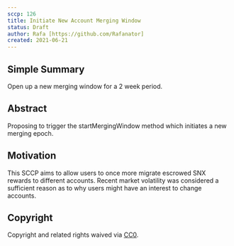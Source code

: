 ```yaml
---
sccp: 126
title: Initiate New Account Merging Window
status: Draft
author: Rafa [https://github.com/Rafanator]
created: 2021-06-21
---
```


## Simple Summary
Open up a new merging window for a 2 week period.
## Abstract
Proposing to trigger the startMergingWindow method which initiates a new merging epoch.
## Motivation

This SCCP aims to allow users to once more migrate escrowed SNX rewards to different accounts. Recent market volatility was considered a sufficient reason as to why users might have an interest to change accounts.  
## Copyright
Copyright and related rights waived via [CC0](https://creativecommons.org/publicdomain/zero/1.0/).
